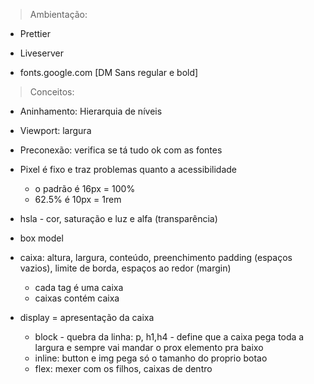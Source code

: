 > Ambientação:

* Prettier

* Liveserver

* fonts.google.com [DM Sans regular e bold]


> Conceitos:

* Aninhamento: Hierarquia de níveis

* Viewport: largura

* Preconexão: verifica se tá tudo ok com as fontes

* Pixel é fixo e traz problemas quanto a acessibilidade
    * o padrão é 16px = 100%
    * 62.5% é 10px = 1rem

* hsla - cor, saturação e luz e alfa (transparência)

* box model

* caixa: altura, largura, conteúdo, preenchimento padding (espaços vazios), limite de borda, espaços ao redor (margin)

    * cada tag é uma caixa
    * caixas contém caixa

* display = apresentação da caixa
    * block - quebra da linha: p, h1,h4 - define que a caixa pega toda a largura e sempre vai mandar o prox elemento pra baixo
    * inline: button e img pega só o tamanho do proprio botao
    * flex: mexer com os filhos, caixas de dentro



